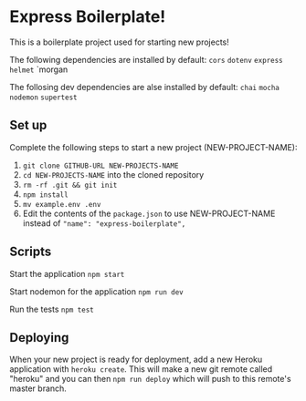 # Express Boilerplate!

This is a boilerplate project used for starting new projects!

The following dependencies are installed by default:
`cors`
`dotenv`
`express`
`helmet`
`morgan

The follosing dev dependencies are alse installed by default:
`chai`
`mocha`
`nodemon`
`supertest`

## Set up

Complete the following steps to start a new project (NEW-PROJECT-NAME):

1. `git clone GITHUB-URL NEW-PROJECTS-NAME`
2. `cd NEW-PROJECTS-NAME` into the cloned repository
3. `rm -rf .git && git init`
4. `npm install`
5. `mv example.env .env`
6. Edit the contents of the `package.json` to use NEW-PROJECT-NAME instead of `"name": "express-boilerplate",`

## Scripts

Start the application `npm start`

Start nodemon for the application `npm run dev`

Run the tests `npm test`

## Deploying

When your new project is ready for deployment, add a new Heroku application with `heroku create`. This will make a new git remote called "heroku" and you can then `npm run deploy` which will push to this remote's master branch.
